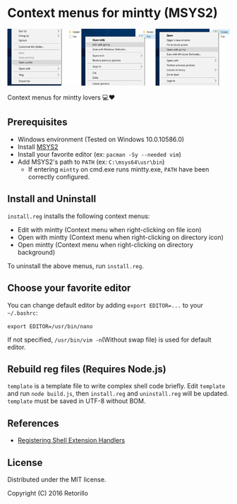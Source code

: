 # Context menus for mintty (MSYS2)

![preview](images/preview.gif)

Context menus for mintty lovers :computer::heart:

## Prerequisites

- Windows environment (Tested on Windows 10.0.10586.0)
- Install [MSYS2](https://msys2.github.io/)
- Install your favorite editor (ex: `pacman -Sy --needed vim`)
- Add MSYS2's path to `PATH` (ex: `C:\msys64\usr\bin`)
   - If entering `mintty` on cmd.exe runs mintty.exe, `PATH` have been correctly configured.

## Install and Uninstall

`install.reg` installs the following context menus:

- Edit with mintty (Context menu when right-clicking on file icon)
- Open with mintty (Context menu when right-clicking on directory icon)
- Open mintty (Context menu when right-clicking on directory background)

To uninstall the above menus, run `install.reg`.

## Choose your favorite editor 

You can change default editor by adding `export EDITOR=...` to your `~/.bashrc`:

```
export EDITOR=/usr/bin/nano
```

If not specified, `/usr/bin/vim -n`(Without swap file) is used for default
editor.

## Rebuild reg files (Requires Node.js)

`template` is a template file to write complex shell code briefly.
Edit `template` and run `node build.js`, then `install.reg` and `uninstall.reg` will
be updated. `template` must be saved in UTF-8 without BOM.

## References

- [Registering Shell Extension Handlers](https://msdn.microsoft.com/en-us/library/windows/desktop/cc144110%28v=vs.85%29.aspx)

## License

Distributed under the MIT license.

Copyright (C) 2016 Retorillo
